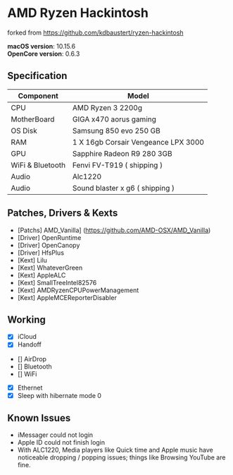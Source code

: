 # AMD Ryzen Hackintosh

forked from https://github.com/kdbaustert/ryzen-hackintosh

**macOS version**: 10.15.6  
**OpenCore version**: 0.6.3 


## Specification
| Component        | Model                                  |
| ---------------- | -------------------------------------- |
| CPU              | AMD Ryzen 3 2200g                      |
| MotherBoard      | GIGA x470 aorus gaming                 | 
| OS Disk          | Samsung 850 evo 250 GB                 |
| RAM              | 1 X 16gb Corsair Vengeance LPX 3000    |
| GPU              | Sapphire Radeon R9 280 3GB             |
| WiFi & Bluetooth | Fenvi FV-T919   ( shipping )           |
| Audio            | Alc1220                                |
| Audio            | Sound blaster x g6  ( shipping )       |

## Patches, Drivers & Kexts

- [Patchs] AMD_Vanilla] (https://github.com/AMD-OSX/AMD_Vanilla)
- [Driver] OpenRuntime
- [Driver] OpenCanopy
- [Driver] HfsPlus
- [Kext] Lilu
- [Kext] WhateverGreen
- [Kext] AppleALC
- [Kext] SmallTreeIntel82576
- [Kext] AMDRyzenCPUPowerManagement
- [Kext] AppleMCEReporterDisabler

## Working

- [x] iCloud
- [x] Handoff
- [] AirDrop
- [] Bluetooth
- [] WiFi
- [x] Ethernet
- [x] Sleep with hibernate mode 0

## Known Issues
- iMessager could not login
- Apple ID could not finish login
- With ALC1220, Media players like Quick time and Apple music have noticeable dropping / popping issues; things like Browsing YouTube are fine. 
